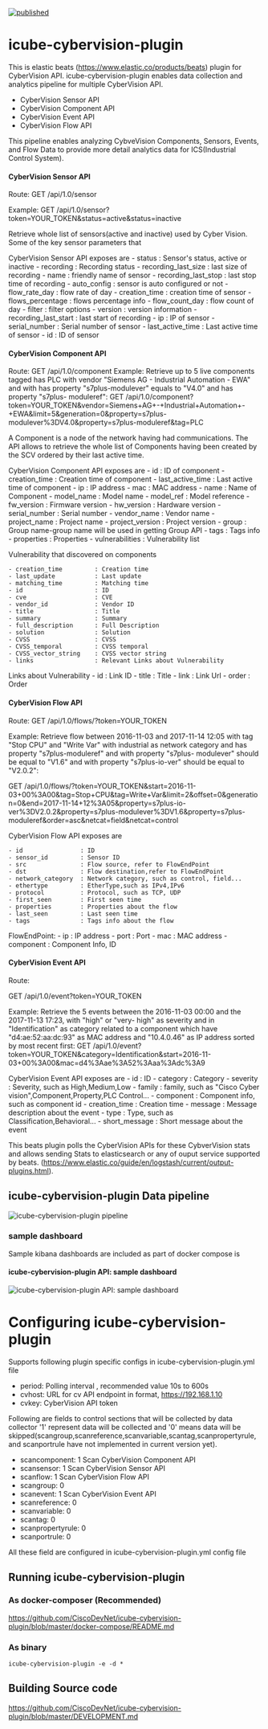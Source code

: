 [![published](https://static.production.devnetcloud.com/codeexchange/assets/images/devnet-published.svg)](https://developer.cisco.com/codeexchange/github/repo/CiscoDevNet/icube-cybervision-plugin)
# icube-cybervision-plugin

This is elastic beats (https://www.elastic.co/products/beats) plugin for CyberVision API. icube-cybervision-plugin enables data collection and analytics pipeline for multiple CyberVision API.
- CyberVision Sensor API
- CyberVision Component API
- CyberVision Event API
- CyberVision Flow API

This pipeline enables analyzing CybveVision Components, Sensors, Events, and Flow Data to provide more detail analytics data for ICS(Industrial Control System).

#### CyberVision Sensor API
Route:
GET /api/1.0/sensor

Example:
GET /api/1.0/sensor?token=YOUR_TOKEN&status=active&status=inactive

Retrieve whole list of sensors(active and inactive) used by Cyber Vision. Some of the key sensor parameters that

CyberVision Sensor API exposes are
	- status				: Sensor's status, active or inactive
	- recording				: Recording status
	- recording_last_size	: last size of recording
	- name					: friendly name of sensor
	- recording_last_stop	: last stop time of recording
	- auto_config			: sensor is auto configured or not
	- flow_rate_day			: flow rate of day
	- creation_time			: creation time of sensor
	- flows_percentage		: flows percentage info
	- flow_count_day		: flow count of day
	- filter				: filter options
	- version				: version information
	- recording_last_start  : last start of recording
	- ip					: IP of sensor
	- serial_number			: Serial number of sensor
	- last_active_time		: Last active time of sensor
	- id					: ID of sensor

#### CyberVision Component API

Route:
GET /api/1.0/component
Example:
Retrieve up to 5 live components tagged has PLC with vendor "Siemens AG - Industrial Automation - EWA" and with has property "s7plus-modulever" equals to "V4.0" and has property "s7plus- moduleref":
GET /api/1.0/component?token=YOUR_TOKEN&vendor=Siemens+AG+-+Industrial+Automation+-+EWA&limit=5&generation=0&property=s7plus-modulever%3DV4.0&property=s7plus-moduleref&tag=PLC


A Component is a node of the network having had communications. The API allows to retrieve the whole list of Components having been created by the SCV ordered by their last active time.

CyberVision Component API exposes are
	- id					: ID of component
	- creation_time			: Creation time of component
	- last_active_time		: Last active time of component
	- ip					: IP address
	- mac					: MAC address
	- name					: Name of Component
	- model_name			: Model name
	- model_ref				: Model reference
	- fw_version			: Firmware version
	- hw_version			: Hardware version
	- serial_number			: Serial number
	- vendor_name			: Vendor name
	- project_name			: Project name
	- project_version		: Project version
	- group					: Group name-group name will be used in getting Group API
	- tags					: Tags info
	- properties			: Properties
	- vulnerabilities		: Vulnerability list

Vulnerability that discovered on components

	- creation_time			: Creation time
	- last_update			: Last update
	- matching_time			: Matching time
	- id					: ID
	- cve					: CVE
	- vendor_id				: Vendor ID
	- title					: Title
	- summary				: Summary
	- full_description		: Full Description
	- solution				: Solution
	- CVSS					: CVSS
	- CVSS_temporal			: CVSS temporal
	- CVSS_vector_string	: CVSS vector string
	- links					: Relevant Links about Vulnerability

Links about Vulnerability
	- id					: Link ID
	- title					: Title
	- link					: Link Url
	- order					: Order



#### CyberVision Flow API

Route:
GET /api/1.0/flows/?token=YOUR_TOKEN

Example:
Retrieve flow between 2016-11-03 and 2017-11-14 12:05 with tag "Stop CPU" and "Write Var" with industrial as network category and has property "s7plus-moduleref" and with property "s7plus- modulever" should be equal to "V1.6" and with property "s7plus-io-ver" should be equal to "V2.0.2":

GET /api/1.0/flows/?token=YOUR_TOKEN&start=2016-11-03+00%3A00&tag=Stop+CPU&tag=Write+Var&limit=2&offset=0&generation=0&end=2017-11-14+12%3A05&property=s7plus-io-ver%3DV2.0.2&property=s7plus-modulever%3DV1.6&property=s7plus-moduleref&order=asc&netcat=field&netcat=control

CyberVision Flow API exposes are

	- id				: ID
    - sensor_id			: Sensor ID
    - src 				: Flow source, refer to FlowEndPoint
	- dst				: Flow destination,refer to FlowEndPoint
    - network_category	: Network category, such as control, field...
	- ethertype			: EtherType,such as IPv4,IPv6
    - protocol			: Protocol, such as TCP, UDP
    - first_seen		: First seen time
	- properties		: Properties about the flow
	- last_seen			: Last seen time
	- tags				: Tags info about the flow

FlowEndPoint:
	- ip 				: IP address
	- port 				: Port
	- mac				: MAC address
	- component			: Component Info, ID

#### CyberVision Event API

Route:

GET /api/1.0/event?token=YOUR_TOKEN

Example:
Retrieve the 5 events between the 2016-11-03 00:00 and the 2017-11-13 17:23, with "high" or "very- high" as severity and in "Identification" as category related to a component which have "d4:ae:52:aa:dc:93" as MAC address and "10.4.0.46" as IP address sorted by most recent first:
GET /api/1.0/event?token=YOUR_TOKEN&category=Identification&start=2016-11-03+00%3A00&mac=d4%3Aae%3A52%3Aaa%3Adc%3A9

CyberVision Event API exposes are
	- id				: ID
	- category			: Category
	- severity			: Severity, such as High,Medium,Low
	- family			: family, such as "Cisco Cyber vision",Component,Property,PLC Control...
	- component			: Component info, such as component id
	- creation_time		: Creation time
	- message			: Message description about the event
	- type				: Type, such as Classification,Behavioral...
	- short_message		: Short message about the event


This beats plugin polls the CyberVision APIs for these CybverVision stats and allows sending Stats
to elasticsearch or any of ouput service supported by
beats. (https://www.elastic.co/guide/en/logstash/current/output-plugins.html).

## icube-cybervision-plugin Data pipeline

![icube-cybervision-plugin pipeline](./docs/media/icube-cybervision-plugin-pipeline.png)

### sample dashboard
Sample kibana dashboards are included as part of docker compose is

#### icube-cybervision-plugin API: sample dashboard

![icube-cybervision-plugin API: sample dashboard](./docs/media/icube-cybervision-plugin-dashboard.png)

# Configuring icube-cybervision-plugin
Supports following plugin specific configs in icube-cybervision-plugin.yml file
-  period: Polling interval , recommended value 10s to 600s
-  cvhost: URL for cv API endpoint in format, https://192.168.1.10
-  cvkey:  CyberVision API token

Following are fields to control sections that will be collected by data collector
'1' represent data will be collected and '0' means data will be skipped(scangroup,scanreference,scanvariable,scantag,scanpropertyrule, and scanportrule have not implemented in current version yet).
- scancomponent:      1		Scan CyberVision Component API
- scansensor:         1		Scan CyberVision Sensor API
- scanflow:           1		Scan CyberVision Flow API
- scangroup:          0
- scanevent:          1		Scan CyberVision Event API
- scanreference:      0
- scanvariable:       0
- scantag:            0
- scanpropertyrule:   0
- scanportrule:       0


All these field are configured in icube-cybervision-plugin.yml config file


## Running icube-cybervision-plugin
### As docker-composer (**Recommended**)
https://github.com/CiscoDevNet/icube-cybervision-plugin/blob/master/docker-compose/README.md

### As binary
```
icube-cybervision-plugin -e -d *
```

## Building Source code
https://github.com/CiscoDevNet/icube-cybervision-plugin/blob/master/DEVELOPMENT.md
